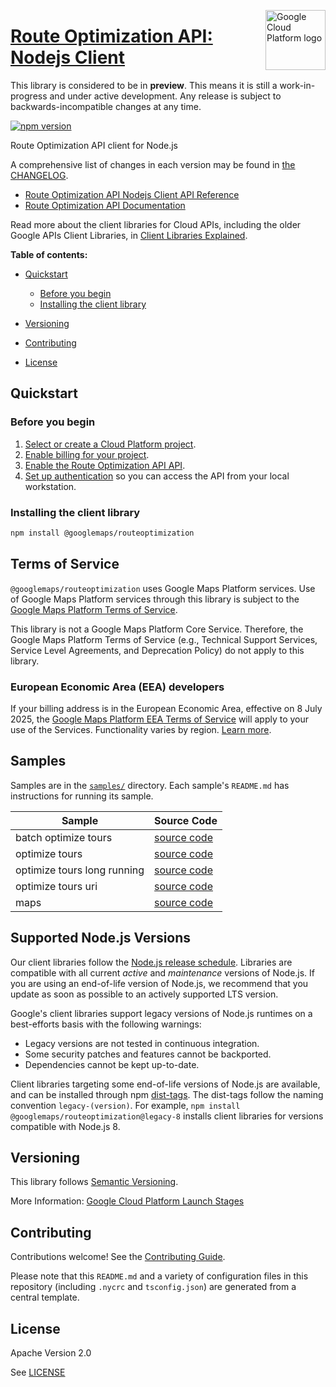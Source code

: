 [//]: # "This README.md file is auto-generated, all changes to this file will be lost."
[//]: # "The comments you see below are used to generate those parts of the template in later states."
<img src="https://avatars2.githubusercontent.com/u/2810941?v=3&s=96" alt="Google Cloud Platform logo" title="Google Cloud Platform" align="right" height="96" width="96"/>

# [Route Optimization API: Nodejs Client][homepage]

This library is considered to be in **preview**. This means it is still a
work-in-progress and under active development. Any release is subject to
backwards-incompatible changes at any time.

[![npm version](https://img.shields.io/npm/v/@googlemaps/routeoptimization.svg)](https://www.npmjs.org/package/@googlemaps/routeoptimization)

Route Optimization API client for Node.js

[//]: # "partials.introduction"

A comprehensive list of changes in each version may be found in
[the CHANGELOG][homepage_changelog].

* [Route Optimization API Nodejs Client API Reference](https://cloud.google.com/nodejs/docs/reference/routeoptimization/latest)
* [Route Optimization API Documentation](https://developers.google.com/maps/documentation/route-optimization)

Read more about the client libraries for Cloud APIs, including the older
Google APIs Client Libraries, in [Client Libraries Explained][explained].

[explained]: https://cloud.google.com/apis/docs/client-libraries-explained

**Table of contents:**

* [Quickstart](#quickstart)
  * [Before you begin](#before-you-begin)
  * [Installing the client library](#installing-the-client-library)

* [Versioning](#versioning)
* [Contributing](#contributing)
* [License](#license)

## Quickstart
### Before you begin

1.  [Select or create a Cloud Platform project][projects].
1.  [Enable billing for your project][billing].
1.  [Enable the Route Optimization API API][enable_api].
1.  [Set up authentication][auth] so you can access the
    API from your local workstation.
### Installing the client library

```bash
npm install @googlemaps/routeoptimization
```

## Terms of Service

`@googlemaps/routeoptimization` uses Google Maps Platform services. Use of Google
Maps Platform services through this library is subject to the
[Google Maps Platform Terms of Service][gmp-tos].

This library is not a Google Maps Platform Core Service.
Therefore, the Google Maps Platform Terms of Service (e.g., Technical
Support Services, Service Level Agreements, and Deprecation Policy)
do not apply to this library.

### European Economic Area (EEA) developers

If your billing address is in the European Economic Area, effective on
8 July 2025, the [Google Maps Platform EEA Terms of Service][gmp-tos-eea]
will apply to your use of the Services. Functionality varies by region.
[Learn more][gmp-tos-eea-faq].

[gmp-tos]: https://cloud.google.com/maps-platform/terms
[gmp-tos-eea]: https://cloud.google.com/terms/maps-platform/eea
[gmp-tos-eea-faq]: https://developers.google.com/maps/comms/eea/faq

## Samples

Samples are in the [`samples/`][homepage_samples] directory. Each sample's `README.md` has instructions for running its sample.

| Sample                      | Source Code                       |
| --------------------------- | --------------------------------- |
| batch optimize tours | [source code](https://github.com/googleapis/google-cloud-node/blob/main/packages/google-maps-routeoptimization/samples/generated/v1/route_optimization.batch_optimize_tours.js) |
| optimize tours | [source code](https://github.com/googleapis/google-cloud-node/blob/main/packages/google-maps-routeoptimization/samples/generated/v1/route_optimization.optimize_tours.js) |
| optimize tours long running | [source code](https://github.com/googleapis/google-cloud-node/blob/main/packages/google-maps-routeoptimization/samples/generated/v1/route_optimization.optimize_tours_long_running.js) |
| optimize tours uri | [source code](https://github.com/googleapis/google-cloud-node/blob/main/packages/google-maps-routeoptimization/samples/generated/v1/route_optimization.optimize_tours_uri.js) |
| maps | [source code](https://github.com/googleapis/google-cloud-node/blob/main/packages/google-maps-routeoptimization/samples/generated/v1/snippet_metadata_google.maps.routeoptimization.v1.json) |


## Supported Node.js Versions

Our client libraries follow the [Node.js release schedule](https://github.com/nodejs/release#release-schedule).
Libraries are compatible with all current _active_ and _maintenance_ versions of
Node.js.
If you are using an end-of-life version of Node.js, we recommend that you update
as soon as possible to an actively supported LTS version.

Google's client libraries support legacy versions of Node.js runtimes on a
best-efforts basis with the following warnings:

* Legacy versions are not tested in continuous integration.
* Some security patches and features cannot be backported.
* Dependencies cannot be kept up-to-date.

Client libraries targeting some end-of-life versions of Node.js are available, and
can be installed through npm [dist-tags](https://docs.npmjs.com/cli/dist-tag).
The dist-tags follow the naming convention `legacy-(version)`.
For example, `npm install @googlemaps/routeoptimization@legacy-8` installs client libraries
for versions compatible with Node.js 8.

## Versioning

This library follows [Semantic Versioning](http://semver.org/).

More Information: [Google Cloud Platform Launch Stages][launch_stages]

[launch_stages]: https://cloud.google.com/terms/launch-stages

## Contributing

Contributions welcome! See the [Contributing Guide](https://github.com/googleapis/google-cloud-node/blob/main/packages/google-maps-routeoptimization/CONTRIBUTING.md).

Please note that this `README.md`
and a variety of configuration files in this repository (including `.nycrc` and `tsconfig.json`)
are generated from a central template.

## License

Apache Version 2.0

See [LICENSE](https://github.com/googleapis/google-cloud-node/blob/main/packages/google-maps-routeoptimization/LICENSE)

[shell_img]: https://gstatic.com/cloudssh/images/open-btn.png
[projects]: https://console.cloud.google.com/project
[billing]: https://support.google.com/cloud/answer/6293499#enable-billing
[enable_api]: https://console.cloud.google.com/flows/enableapi?apiid=routeoptimization.googleapis.com
[auth]: https://cloud.google.com/docs/authentication/external/set-up-adc-local
[homepage_samples]: https://github.com/googleapis/google-cloud-node/blob/main/packages/google-maps-routeoptimization/samples
[homepage_changelog]: https://github.com/googleapis/google-cloud-node/blob/main/packages/google-maps-routeoptimization/CHANGELOG.md
[homepage]: https://github.com/googleapis/google-cloud-node/blob/main/packages/google-maps-routeoptimization
